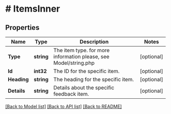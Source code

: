 # # ItemsInner


## Properties 


Name | Type | Description | Notes
------------ | ------------- | ------------- | -------------
**Type**| **string** | The item type. for more information please, see Model/string.php  | [optional]
**Id**| **int32** | The ID for the specific item.  | [optional]
**Heading**| **string** | The heading for the specific item.  | [optional]
**Details**| **string** | Details about the specific feedback item.  | [optional]


[[Back to Model list]](../../README.md#models) [[Back to API list]](../../README.md#endpoints) [[Back to README]](../../README.md)


